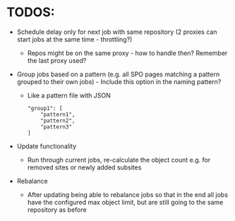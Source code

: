 # TODOS:
 
 - Schedule delay only for next job with same repository (2 proxies can start jobs at the same time - throttling?)
    - Repos might be on the same proxy - how to handle then? Remember the last proxy used?
  
 - Group jobs based on a pattern (e.g. all SPO pages matching a pattern grouped to their own jobs) - Include this option in the naming pattern?
   - Like a pattern file with JSON
        ```
        "group1": [
            "pattern1",
            "pattern2",
            "pattern3"
        ]

  - Update functionality
    - Run through current jobs, re-calculate the object count e.g. for removed sites or newly added subsites
  - Rebalance
    - After updating being able to rebalance jobs so that in the end all jobs have the configured max object limit, but are still going to the same repository as before